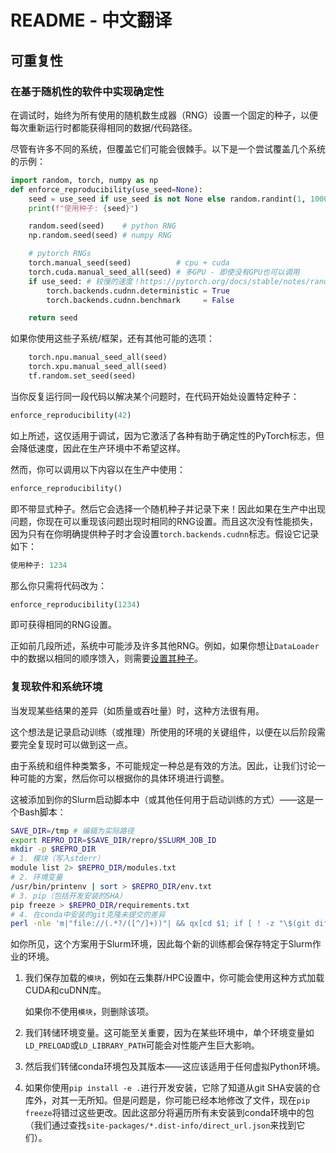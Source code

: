 # README - 中文翻译

## 可重复性

### 在基于随机性的软件中实现确定性

在调试时，始终为所有使用的随机数生成器（RNG）设置一个固定的种子，以便每次重新运行时都能获得相同的数据/代码路径。

尽管有许多不同的系统，但覆盖它们可能会很棘手。以下是一个尝试覆盖几个系统的示例：

```python
import random, torch, numpy as np
def enforce_reproducibility(use_seed=None):
    seed = use_seed if use_seed is not None else random.randint(1, 1000000)
    print(f"使用种子: {seed}")

    random.seed(seed)    # python RNG
    np.random.seed(seed) # numpy RNG

    # pytorch RNGs
    torch.manual_seed(seed)          # cpu + cuda
    torch.cuda.manual_seed_all(seed) # 多GPU - 即使没有GPU也可以调用
    if use_seed: # 较慢的速度！https://pytorch.org/docs/stable/notes/randomness.html#cuda-convolution-benchmarking
        torch.backends.cudnn.deterministic = True
        torch.backends.cudnn.benchmark     = False

    return seed
```

如果你使用这些子系统/框架，还有其他可能的选项：
```python
    torch.npu.manual_seed_all(seed)
    torch.xpu.manual_seed_all(seed)
    tf.random.set_seed(seed)
```

当你反复运行同一段代码以解决某个问题时，在代码开始处设置特定种子：

```python
enforce_reproducibility(42)
```

如上所述，这仅适用于调试，因为它激活了各种有助于确定性的PyTorch标志，但会降低速度，因此在生产环境中不希望这样。

然而，你可以调用以下内容以在生产中使用：

```python
enforce_reproducibility()
```

即不带显式种子。然后它会选择一个随机种子并记录下来！因此如果在生产中出现问题，你现在可以重现该问题出现时相同的RNG设置。而且这次没有性能损失，因为只有在你明确提供种子时才会设置`torch.backends.cudnn`标志。假设它记录如下：

```python
使用种子: 1234
```

那么你只需将代码改为：

```python
enforce_reproducibility(1234)
```

即可获得相同的RNG设置。

正如前几段所述，系统中可能涉及许多其他RNG。例如，如果你想让`DataLoader`中的数据以相同的顺序馈入，则需要[设置其种子](https://pytorch.org/docs/stable/notes/randomness.html#dataloader)。

### 复现软件和系统环境

当发现某些结果的差异（如质量或吞吐量）时，这种方法很有用。

这个想法是记录启动训练（或推理）所使用的环境的关键组件，以便在以后阶段需要完全复现时可以做到这一点。

由于系统和组件种类繁多，不可能规定一种总是有效的方法。因此，让我们讨论一种可能的方案，然后你可以根据你的具体环境进行调整。

这被添加到你的Slurm启动脚本中（或其他任何用于启动训练的方式）——这是一个Bash脚本：

```bash
SAVE_DIR=/tmp # 编辑为实际路径
export REPRO_DIR=$SAVE_DIR/repro/$SLURM_JOB_ID
mkdir -p $REPRO_DIR
# 1. 模块（写入stderr）
module list 2> $REPRO_DIR/modules.txt
# 2. 环境变量
/usr/bin/printenv | sort > $REPRO_DIR/env.txt
# 3. pip（包括开发安装的SHA）
pip freeze > $REPRO_DIR/requirements.txt
# 4. 在conda中安装的git克隆未提交的差异
perl -nle 'm|"file://(.*?/([^/]+))"| && qx[cd $1; if [ ! -z "\$(git diff)" ]; then git diff > \$REPRO_DIR/$2.diff; fi]' $CONDA_PREFIX/lib/python*/site-packages/*.dist-info/direct_url.json
```

如你所见，这个方案用于Slurm环境，因此每个新的训练都会保存特定于Slurm作业的环境。

1. 我们保存加载的`模块`，例如在云集群/HPC设置中，你可能会使用这种方式加载CUDA和cuDNN库。

   如果你不使用`模块`，则删除该项。

2. 我们转储环境变量。这可能至关重要，因为在某些环境中，单个环境变量如`LD_PRELOAD`或`LD_LIBRARY_PATH`可能会对性能产生巨大影响。

3. 然后我们转储conda环境包及其版本——这应该适用于任何虚拟Python环境。

4. 如果你使用`pip install -e .`进行开发安装，它除了知道从git SHA安装的仓库外，对其一无所知。但是问题是，你可能已经本地修改了文件，现在`pip freeze`将错过这些更改。因此这部分将遍历所有未安装到conda环境中的包（我们通过查找`site-packages/*.dist-info/direct_url.json`来找到它们）。